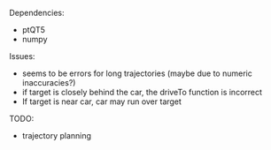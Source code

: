 Dependencies:
- ptQT5
- numpy

Issues:
- seems to be errors for long trajectories (maybe due to numeric inaccuracies?)
- if target is closely behind the car, the driveTo function is incorrect
- If target is near car, car may run over target

TODO:
- trajectory planning